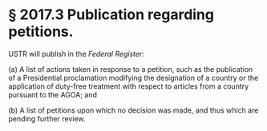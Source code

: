 # § 2017.3   Publication regarding petitions.

USTR will publish in the _Federal Register_:


(a) A list of actions taken in response to a petition, such as the publication of a Presidential proclamation modifying the designation of a country or the application of duty-free treatment with respect to articles from a country pursuant to the AGOA; and


(b) A list of petitions upon which no decision was made, and thus which are pending further review.




